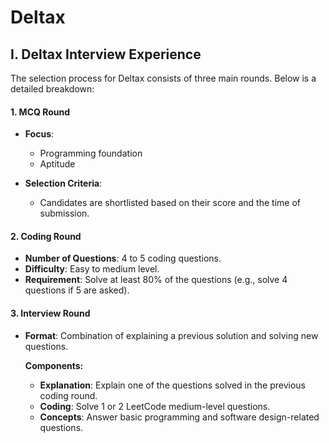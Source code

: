 # Deltax

## I. Deltax Interview Experience

The selection process for Deltax consists of three main rounds. Below is a detailed breakdown:



#### 1. MCQ Round

- **Focus**: 
  - Programming foundation
  - Aptitude

- **Selection Criteria**: 
  - Candidates are shortlisted based on their score and the time of submission.



#### 2. Coding Round

- **Number of Questions**: 4 to 5 coding questions.
- **Difficulty**: Easy to medium level.
- **Requirement**: Solve at least 80% of the questions (e.g., solve 4 questions if 5 are asked).



#### 3. Interview Round

- **Format**: Combination of explaining a previous solution and solving new questions.
  
  **Components:**
  - **Explanation**: Explain one of the questions solved in the previous coding round.
  - **Coding**: Solve 1 or 2 LeetCode medium-level questions.
  - **Concepts**: Answer basic programming and software design-related questions.

